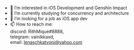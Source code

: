 - 👀 I’m interested in iOS Development and Genshin Impact
- 🌱 I’m currently studying for concurrency and architecture
- 💞️ I’m looking for a job as iOS app dev
- 📫 How to reach me:  
 discord: RithMique#8888,  
 telegram: vainikkaxd,    
 email: lenaschkatvoni@yahoo.com

<!---
Vainikkaxd is a ✨ special ✨ repository because its `README.md` (this file) appears on your GitHub profile.
You can click the Preview link to take a look at your changes.
--->
